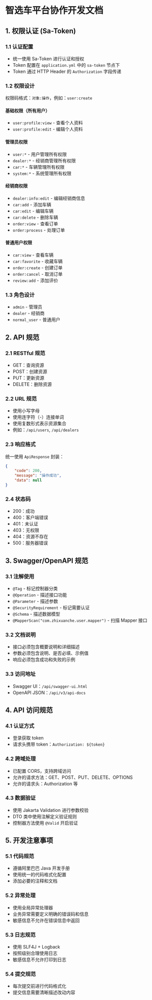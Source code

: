 # 智选车平台协作开发文档

## 1. 权限认证 (Sa-Token)

### 1.1 认证配置
- 统一使用 Sa-Token 进行认证和授权
- Token 配置在 `application.yml` 中的 `sa-token` 节点下
- Token 通过 HTTP Header 的 `Authorization` 字段传递

### 1.2 权限设计
权限码格式：`对象:操作`，例如：`user:create`

#### 基础权限（所有用户）
- `user:profile:view` - 查看个人资料
- `user:profile:edit` - 编辑个人资料

#### 管理员权限
- `user:*` - 用户管理所有权限
- `dealer:*` - 经销商管理所有权限
- `car:*` - 车辆管理所有权限
- `system:*` - 系统管理所有权限

#### 经销商权限
- `dealer:info:edit` - 编辑经销商信息
- `car:add` - 添加车辆
- `car:edit` - 编辑车辆
- `car:delete` - 删除车辆
- `order:view` - 查看订单
- `order:process` - 处理订单

#### 普通用户权限
- `car:view` - 查看车辆
- `car:favorite` - 收藏车辆
- `order:create` - 创建订单
- `order:cancel` - 取消订单
- `review:add` - 添加评价

### 1.3 角色设计
- `admin` - 管理员
- `dealer` - 经销商
- `normal_user` - 普通用户

## 2. API 规范

### 2.1 RESTful 规范
- GET：查询资源
- POST：创建资源
- PUT：更新资源
- DELETE：删除资源

### 2.2 URL 规范
- 使用小写字母
- 使用连字符（-）连接单词
- 使用复数形式表示资源集合
- 例如：`/api/users`, `/api/dealers`

### 2.3 响应格式
统一使用 `ApiResponse` 封装：
```json
{
    "code": 200,
    "message": "操作成功",
    "data": null
}
```

### 2.4 状态码
- 200：成功
- 400：客户端错误
- 401：未认证
- 403：无权限
- 404：资源不存在
- 500：服务器错误

## 3. Swagger/OpenAPI 规范

### 3.1 注解使用
- `@Tag` - 标记控制器分类
- `@Operation` - 描述接口功能
- `@Parameter` - 描述参数
- `@SecurityRequirement` - 标记需要认证
- `@Schema` - 描述数据模型
- `@MapperScan("com.zhixuanche.user.mapper")` - 扫描 Mapper 接口

### 3.2 文档说明
- 接口必须包含概要说明和详细描述
- 参数必须包含说明、是否必填、示例值
- 响应必须包含成功和失败的示例

### 3.3 访问地址
- Swagger UI：`/api/swagger-ui.html`
- OpenAPI JSON：`/api/v3/api-docs`

## 4. API 访问规范

### 4.1 认证方式
- 登录获取 token
- 请求头携带 token：`Authorization: ${token}`

### 4.2 跨域处理
- 已配置 CORS，支持跨域访问
- 允许的请求方法：GET、POST、PUT、DELETE、OPTIONS
- 允许的请求头：Authorization 等

### 4.3 数据验证
- 使用 Jakarta Validation 进行参数校验
- DTO 类中使用注解定义验证规则
- 控制器方法使用 `@Valid` 开启验证

## 5. 开发注意事项

### 5.1 代码规范
- 遵循阿里巴巴 Java 开发手册
- 使用统一的代码格式化配置
- 添加必要的注释和文档

### 5.2 异常处理
- 使用全局异常处理器
- 业务异常需要定义明确的错误码和信息
- 敏感信息不允许在错误信息中返回

### 5.3 日志规范
- 使用 SLF4J + Logback
- 按照级别合理使用日志
- 敏感信息不允许打印到日志

### 5.4 提交规范
- 每次提交前进行代码格式化
- 提交信息需要清晰描述改动内容

